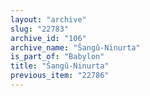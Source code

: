 ```yaml
---
layout: "archive"
slug: "22783"
archive_id: "106"
archive_name: "Šangû-Ninurta"
is_part_of: "Babylon"
title: "Šangû-Ninurta"
previous_item: "22786"
---
```

